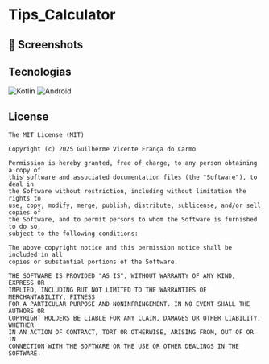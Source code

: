 # Tips_Calculator

## :camera_flash: Screenshots


## Tecnologias
![Kotlin](https://img.shields.io/badge/Kotlin-%237F52FF.svg?logo=kotlin&logoColor=white)
![Android](https://img.shields.io/badge/Android-3DDC84?logo=android&logoColor=white)




## License
```
The MIT License (MIT)

Copyright (c) 2025 Guilherme Vicente França do Carmo

Permission is hereby granted, free of charge, to any person obtaining a copy of
this software and associated documentation files (the "Software"), to deal in
the Software without restriction, including without limitation the rights to
use, copy, modify, merge, publish, distribute, sublicense, and/or sell copies of
the Software, and to permit persons to whom the Software is furnished to do so,
subject to the following conditions:

The above copyright notice and this permission notice shall be included in all
copies or substantial portions of the Software.

THE SOFTWARE IS PROVIDED "AS IS", WITHOUT WARRANTY OF ANY KIND, EXPRESS OR
IMPLIED, INCLUDING BUT NOT LIMITED TO THE WARRANTIES OF MERCHANTABILITY, FITNESS
FOR A PARTICULAR PURPOSE AND NONINFRINGEMENT. IN NO EVENT SHALL THE AUTHORS OR
COPYRIGHT HOLDERS BE LIABLE FOR ANY CLAIM, DAMAGES OR OTHER LIABILITY, WHETHER
IN AN ACTION OF CONTRACT, TORT OR OTHERWISE, ARISING FROM, OUT OF OR IN
CONNECTION WITH THE SOFTWARE OR THE USE OR OTHER DEALINGS IN THE SOFTWARE.
```
